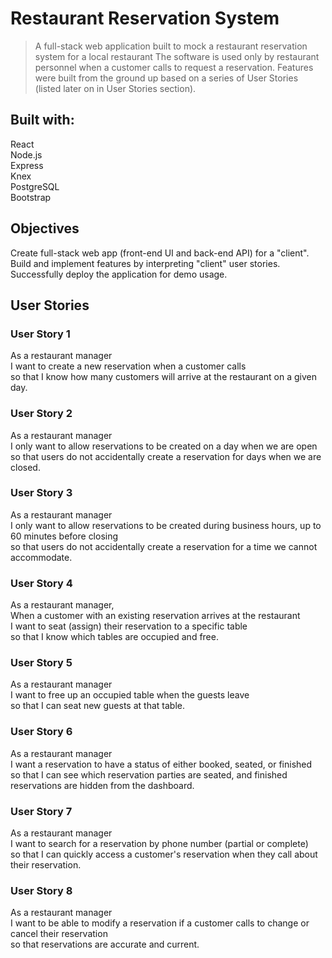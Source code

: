 # Restaurant Reservation System

> A full-stack web application built to mock a restaurant reservation system for a local restaurant
> The software is used only by restaurant personnel when a customer calls to request a reservation.
> Features were built from the ground up based on a series of User Stories (listed later on in User Stories section).

## Built with:
React <br/>
Node.js <br/>
Express <br/>
Knex <br/>
PostgreSQL <br/>
Bootstrap <br/>

## Objectives

Create full-stack web app (front-end UI and back-end API) for a "client". <br/>
Build and implement features by interpreting "client" user stories. <br/>
Successfully deploy the application for demo usage. <br/>

## User Stories

### User Story 1
As a restaurant manager<br/>
I want to create a new reservation when a customer calls<br/>
so that I know how many customers will arrive at the restaurant on a given day.<br/>

### User Story 2
As a restaurant manager<br/>
I only want to allow reservations to be created on a day when we are open<br/>
so that users do not accidentally create a reservation for days when we are closed.<br/>

### User Story 3
As a restaurant manager<br/>
I only want to allow reservations to be created during business hours, up to 60 minutes before closing<br/>
so that users do not accidentally create a reservation for a time we cannot accommodate.<br/>

### User Story 4
As a restaurant manager,<br/>
When a customer with an existing reservation arrives at the restaurant<br/>
I want to seat (assign) their reservation to a specific table<br/>
so that I know which tables are occupied and free.<br/>

### User Story 5
As a restaurant manager<br/>
I want to free up an occupied table when the guests leave<br/>
so that I can seat new guests at that table.<br/>

### User Story 6
As a restaurant manager<br/>
I want a reservation to have a status of either booked, seated, or finished<br/>
so that I can see which reservation parties are seated, and finished reservations are hidden from the dashboard.<br/>

### User Story 7
As a restaurant manager<br/>
I want to search for a reservation by phone number (partial or complete)<br/>
so that I can quickly access a customer's reservation when they call about their reservation.<br/>

### User Story 8
As a restaurant manager<br/>
I want to be able to modify a reservation if a customer calls to change or cancel their reservation<br/>
so that reservations are accurate and current.<br/>
